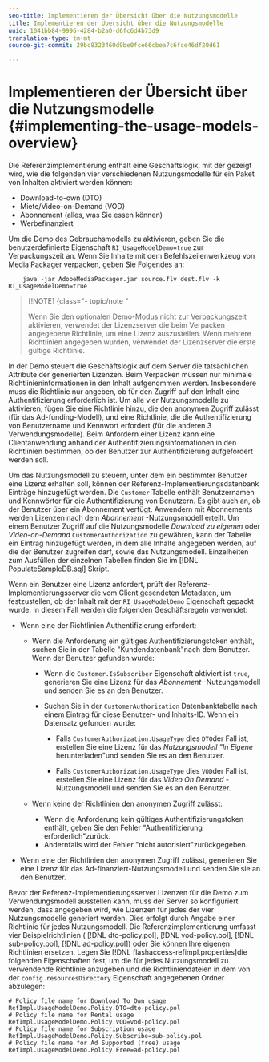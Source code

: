 ```yaml
---
seo-title: Implementieren der Übersicht über die Nutzungsmodelle
title: Implementieren der Übersicht über die Nutzungsmodelle
uuid: 1041bb84-9996-4284-b2a0-d6fc6d4b73d9
translation-type: tm+mt
source-git-commit: 29bc8323460d9be0fce66cbea7c6fce46df20d61

---
```



# Implementieren der Übersicht über die Nutzungsmodelle {#implementing-the-usage-models-overview}

Die Referenzimplementierung enthält eine Geschäftslogik, mit der gezeigt wird, wie die folgenden vier verschiedenen Nutzungsmodelle für ein Paket von Inhalten aktiviert werden können:

* Download-to-own (DTO)
* Miete/Video-on-Demand (VOD)
* Abonnement (alles, was Sie essen können)
* Werbefinanziert

Um die Demo des Gebrauchsmodells zu aktivieren, geben Sie die benutzerdefinierte Eigenschaft `RI_UsageModelDemo=true` zur Verpackungszeit an. Wenn Sie Inhalte mit dem Befehlszeilenwerkzeug von Media Packager verpacken, geben Sie Folgendes an:

```
    java -jar AdobeMediaPackager.jar source.flv dest.flv -k RI_UsageModelDemo=true
```

>[!NOTE] {class=&quot;- topic/note &quot;
>
>Wenn Sie den optionalen Demo-Modus nicht zur Verpackungszeit aktivieren, verwendet der Lizenzserver die beim Verpacken angegebene Richtlinie, um eine Lizenz auszustellen. Wenn mehrere Richtlinien angegeben wurden, verwendet der Lizenzserver die erste gültige Richtlinie.

In der Demo steuert die Geschäftslogik auf dem Server die tatsächlichen Attribute der generierten Lizenzen. Beim Verpacken müssen nur minimale Richtlinieninformationen in den Inhalt aufgenommen werden. Insbesondere muss die Richtlinie nur angeben, ob für den Zugriff auf den Inhalt eine Authentifizierung erforderlich ist. Um alle vier Nutzungsmodelle zu aktivieren, fügen Sie eine Richtlinie hinzu, die den anonymen Zugriff zulässt (für das Ad-funding-Modell), und eine Richtlinie, die die Authentifizierung von Benutzername und Kennwort erfordert (für die anderen 3 Verwendungsmodelle). Beim Anfordern einer Lizenz kann eine Clientanwendung anhand der Authentifizierungsinformationen in den Richtlinien bestimmen, ob der Benutzer zur Authentifizierung aufgefordert werden soll.

Um das Nutzungsmodell zu steuern, unter dem ein bestimmter Benutzer eine Lizenz erhalten soll, können der Referenz-Implementierungsdatenbank Einträge hinzugefügt werden. Die `Customer` Tabelle enthält Benutzernamen und Kennwörter für die Authentifizierung von Benutzern. Es gibt auch an, ob der Benutzer über ein Abonnement verfügt. Anwendern mit Abonnements werden Lizenzen nach dem *Abonnement* -Nutzungsmodell erteilt. Um einem Benutzer Zugriff auf die Nutzungsmodelle *Download zu eigenen* oder *Video-on-Demand* `CustomerAuthorization` zu gewähren, kann der Tabelle ein Eintrag hinzugefügt werden, in dem alle Inhalte angegeben werden, auf die der Benutzer zugreifen darf, sowie das Nutzungsmodell. Einzelheiten zum Ausfüllen der einzelnen Tabellen finden Sie im [!DNL PopulateSampleDB.sql] Skript.

Wenn ein Benutzer eine Lizenz anfordert, prüft der Referenz-Implementierungsserver die vom Client gesendeten Metadaten, um festzustellen, ob der Inhalt mit der `RI_UsageModelDemo` Eigenschaft gepackt wurde. In diesem Fall werden die folgenden Geschäftsregeln verwendet:

* Wenn eine der Richtlinien Authentifizierung erfordert:

   * Wenn die Anforderung ein gültiges Authentifizierungstoken enthält, suchen Sie in der Tabelle &quot;Kundendatenbank&quot;nach dem Benutzer. Wenn der Benutzer gefunden wurde:

      * Wenn die `Customer.IsSubscriber` Eigenschaft aktiviert ist `true`, generieren Sie eine Lizenz für das *Abonnement* -Nutzungsmodell und senden Sie es an den Benutzer.

      * Suchen Sie in der `CustomerAuthorization` Datenbanktabelle nach einem Eintrag für diese Benutzer- und Inhalts-ID. Wenn ein Datensatz gefunden wurde:

         * Falls `CustomerAuthorization.UsageType` dies `DTO`der Fall ist, erstellen Sie eine Lizenz für das *Nutzungsmodell &quot;In Eigene* herunterladen&quot;und senden Sie es an den Benutzer.

         * Falls `CustomerAuthorization.UsageType` dies `VOD`der Fall ist, erstellen Sie eine Lizenz für das *Video On Demand* -Nutzungsmodell und senden Sie es an den Benutzer.
   * Wenn keine der Richtlinien den anonymen Zugriff zulässt:

      * Wenn die Anforderung kein gültiges Authentifizierungstoken enthält, geben Sie den Fehler &quot;Authentifizierung erforderlich&quot;zurück.
      * Andernfalls wird der Fehler &quot;nicht autorisiert&quot;zurückgegeben.


* Wenn eine der Richtlinien den anonymen Zugriff zulässt, generieren Sie eine Lizenz für das Ad-finanziert-Nutzungsmodell und senden Sie sie an den Benutzer.

Bevor der Referenz-Implementierungsserver Lizenzen für die Demo zum Verwendungsmodell ausstellen kann, muss der Server so konfiguriert werden, dass angegeben wird, wie Lizenzen für jedes der vier Nutzungsmodelle generiert werden. Dies erfolgt durch Angabe einer Richtlinie für jedes Nutzungsmodell. Die Referenzimplementierung umfasst vier Beispielrichtlinien ( [!DNL dto-policy.pol], [!DNL vod-policy.pol], [!DNL sub-policy.pol], [!DNL ad-policy.pol]) oder Sie können Ihre eigenen Richtlinien ersetzen. Legen Sie [!DNL flashaccess-refimpl.properties]die folgenden Eigenschaften fest, um die für jedes Nutzungsmodell zu verwendende Richtlinie anzugeben und die Richtliniendateien in dem von der `config.resourcesDirectory` Eigenschaft angegebenen Ordner abzulegen:

```
# Policy file name for Download To Own usage  
RefImpl.UsageModelDemo.Policy.DTO=dto-policy.pol  
# Policy file name for Rental usage  
RefImpl.UsageModelDemo.Policy.VOD=vod-policy.pol  
# Policy file name for Subscription usage  
RefImpl.UsageModelDemo.Policy.Subscribe=sub-policy.pol  
# Policy file name for Ad Supported (free) usage  
RefImpl.UsageModelDemo.Policy.Free=ad-policy.pol
```

